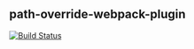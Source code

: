 path-override-webpack-plugin
----------------------------

[![Build Status](https://travis-ci.org/jamiehill/path-override-webpack-plugin.svg?branch=master)](https://travis-ci.org/jamiehill/path-override-webpack-plugin)

